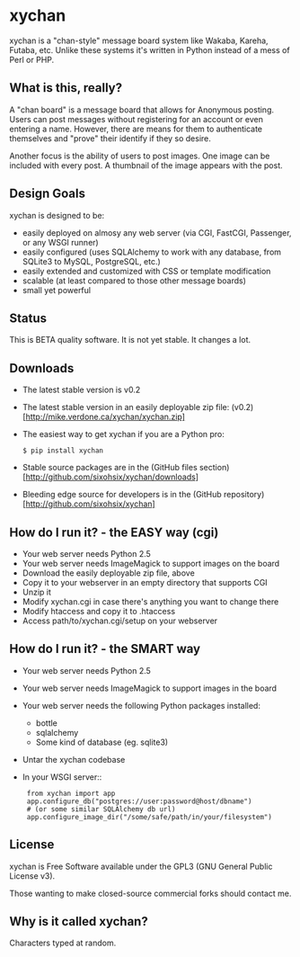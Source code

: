 xychan
======

xychan is a "chan-style" message board system like Wakaba, Kareha,
Futaba, etc. Unlike these systems it's written in Python instead of a
mess of Perl or PHP.


What is this, really?
---------------------

A "chan board" is a message board that allows for Anonymous
posting. Users can post messages without registering for an account or
even entering a name. However, there are means for them to
authenticate themselves and "prove" their identify if they so desire.

Another focus is the ability of users to post images. One image can be
included with every post. A thumbnail of the image appears with the
post.


Design Goals
------------

xychan is designed to be:

 * easily deployed on almosy any web server (via CGI, FastCGI, Passenger, or any WSGI runner)
 * easily configured (uses SQLAlchemy to work with any database, from
   SQLite3 to MySQL, PostgreSQL, etc.)
 * easily extended and customized with CSS or template modification
 * scalable (at least compared to those other message boards)
 * small yet powerful


Status
------

This is BETA quality software. It is not yet stable. It changes a lot.


Downloads
---------

 * The latest stable version is v0.2
 * The latest stable version in an easily deployable zip file: (v0.2)[http://mike.verdone.ca/xychan/xychan.zip]
 * The easiest way to get xychan if you are a Python pro:

       $ pip install xychan

 * Stable source packages are in the (GitHub files section)[http://github.com/sixohsix/xychan/downloads]
 * Bleeding edge source for developers is in the (GitHub repository)[http://github.com/sixohsix/xychan]


How do I run it? - the EASY way (cgi)
-------------------------------------

 * Your web server needs Python 2.5
 * Your web server needs ImageMagick to support images on the board
 * Download the easily deployable zip file, above
 * Copy it to your webserver in an empty directory that supports CGI
 * Unzip it
 * Modify xychan.cgi in case there's anything you want to change there
 * Modify htaccess and copy it to .htaccess
 * Access path/to/xychan.cgi/setup on your webserver


How do I run it? - the SMART way
--------------------------------

 * Your web server needs Python 2.5
 * Your web server needs ImageMagick to support images in the board
 * Your web server needs the following Python packages installed:
   * bottle
   * sqlalchemy
   * Some kind of database (eg. sqlite3)
 * Untar the xychan codebase
 * In your WSGI server:: 

        from xychan import app
        app.configure_db("postgres://user:password@host/dbname")
        # (or some similar SQLAlchemy db url)
        app.configure_image_dir("/some/safe/path/in/your/filesystem")


License
-------

xychan is Free Software available under the GPL3 (GNU General Public
License v3).

Those wanting to make closed-source commercial forks should contact me.


Why is it called xychan?
------------------------

Characters typed at random.
